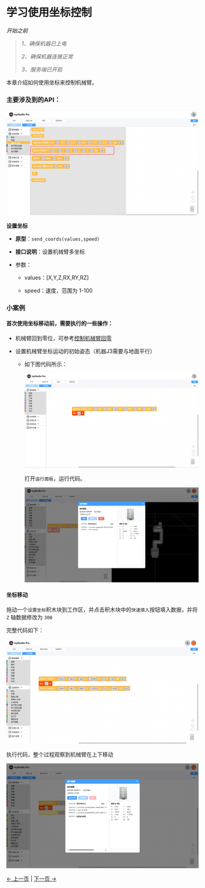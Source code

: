 # 学习使用坐标控制

*开始之前*

> *1、确保机器已上电*
>
> *2、确保机器连接正常*
>
> *3、服务端已开启*

本章介绍如何使用坐标来控制机械臂。

### 主要涉及到的API：

<img src="../../../resources/3-FunctionsAndApplications/5.myBlockly/blockly/coords1.png" />

**设置坐标**

- **原型**：`send_coords(values,speed)`

- **接口说明**：设置机械臂多坐标

- 参数：

  - values：[X,Y,Z,RX,RY,RZ]

  - speed：速度，范围为 1-100

### 小案例

#### 首次使用坐标移动前，需要执行的一些操作：

- 机械臂回到零位，可参考[控制机械臂回零](./5.1.5.3-littleCase.mdS)

- 设置机械臂坐标运动的初始姿态（机器J3需要与地面平行）

  - 如下图代码所示：

    <img src="../../../resources/3-FunctionsAndApplications/5.myBlockly/blockly/coords2.png" />

    打开`运行面板`，运行代码。

    <img src="../../../resources/3-FunctionsAndApplications/5.myBlockly/blockly/coords3.png" />

#### 坐标移动

拖动一个`设置坐标`积木块到工作区，并点击积木块中的`快速填入`按钮填入数据，并将 `Z` 轴数据修改为 `300`

完整代码如下：

<img src="../../../resources/3-FunctionsAndApplications/5.myBlockly/blockly/coords4.png" />

执行代码，整个过程观察到机械臂在上下移动

<img src="../../../resources/3-FunctionsAndApplications/5.myBlockly/blockly/coords5.png" />

[← 上一页](./5.5.5-quickMove.md) | [下一页 →](./5.5.7-singleStep.md)
